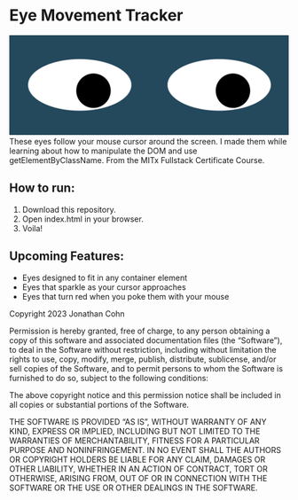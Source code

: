# Eye Movement Tracker

![eyes that follow your cursor around the screen](./eyes.png)
These eyes follow your mouse cursor around the screen. I made them while learning about how to manipulate the DOM and use getElementByClassName. From the MITx Fullstack Certificate Course.

## How to run:

1) Download this repository.
2) Open index.html in your browser. 
3) Voila!

## Upcoming Features:

- Eyes designed to fit in any container element
- Eyes that sparkle as your cursor approaches
- Eyes that turn red when you poke them with your mouse

Copyright 2023 Jonathan Cohn

Permission is hereby granted, free of charge, to any person obtaining a copy of this software and associated documentation files (the “Software”), to deal in the Software without restriction, including without limitation the rights to use, copy, modify, merge, publish, distribute, sublicense, and/or sell copies of the Software, and to permit persons to whom the Software is furnished to do so, subject to the following conditions:

The above copyright notice and this permission notice shall be included in all copies or substantial portions of the Software.

THE SOFTWARE IS PROVIDED “AS IS”, WITHOUT WARRANTY OF ANY KIND, EXPRESS OR IMPLIED, INCLUDING BUT NOT LIMITED TO THE WARRANTIES OF MERCHANTABILITY, FITNESS FOR A PARTICULAR PURPOSE AND NONINFRINGEMENT. IN NO EVENT SHALL THE AUTHORS OR COPYRIGHT HOLDERS BE LIABLE FOR ANY CLAIM, DAMAGES OR OTHER LIABILITY, WHETHER IN AN ACTION OF CONTRACT, TORT OR OTHERWISE, ARISING FROM, OUT OF OR IN CONNECTION WITH THE SOFTWARE OR THE USE OR OTHER DEALINGS IN THE SOFTWARE.
